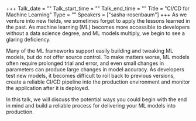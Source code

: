 +++
Talk_date = ""
Talk_start_time = ""
Talk_end_time = ""
Title = "CI/CD for Machine Learning"
Type = ""
Speakers = ["sasha-rosenbaum"]
+++
As we venture into new fields, we sometimes forget to apply the lessons learned in the past. As machine learning (ML) becomes more accessible to developers without a data science degree, and ML models multiply, we begin to see a glaring deficiency. 

Many of the ML frameworks support easily building and tweaking ML models, but do not offer source control. To make matters worse, ML models often require prolonged trial and error, and even small changes in parameters can produce large changes in model accuracy. As developers test new models, it becomes difficult to roll back to previous versions, create a reliable CI/CD pipeline into the production environment and monitor the application after it is deployed. 

In this talk, we will discuss the potential ways you could begin with the end in mind and build a reliable process for delivering your ML models into production. 

